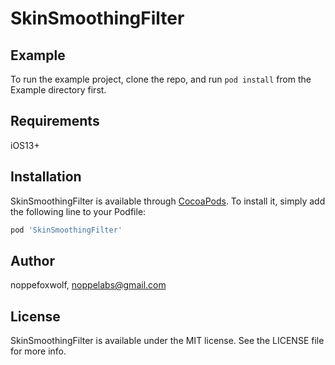 # SkinSmoothingFilter

## Example

To run the example project, clone the repo, and run `pod install` from the Example directory first.

## Requirements

iOS13+

## Installation

SkinSmoothingFilter is available through [CocoaPods](https://cocoapods.org). To install
it, simply add the following line to your Podfile:

```ruby
pod 'SkinSmoothingFilter'
```

## Author

noppefoxwolf, noppelabs@gmail.com

## License

SkinSmoothingFilter is available under the MIT license. See the LICENSE file for more info.
